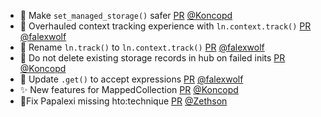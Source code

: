 - 🐛 Make `set_managed_storage()` safer [PR](https://github.com/laminlabs/lamindb-setup/pull/822) [@Koncopd](https://github.com/Koncopd)
- 🚸 Overhauled context tracking experience with `ln.context.track()` [PR](https://github.com/laminlabs/lamindb/pull/1816) [@falexwolf](https://github.com/falexwolf)
- 🚚 Rename `ln.track()` to `ln.context.track()` [PR](https://github.com/laminlabs/lamin-cli/pull/62) [@falexwolf](https://github.com/falexwolf)
- 🐛 Do not delete existing storage records in hub on failed inits [PR](https://github.com/laminlabs/lamindb-setup/pull/821) [@Koncopd](https://github.com/Koncopd)
- 🚸 Update `.get()` to accept expressions [PR](https://github.com/laminlabs/lamindb/pull/1815) [@falexwolf](https://github.com/falexwolf)
- ✨ New features for MappedCollection [PR](https://github.com/laminlabs/lamindb/pull/1812) [@Koncopd](https://github.com/Koncopd)
- 🐛Fix Papalexi missing hto:technique [PR](https://github.com/laminlabs/lamindb/pull/1813) [@Zethson](https://github.com/Zethson)
